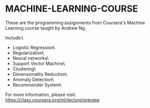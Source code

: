 # MACHINE-LEARNING-COURSE
These are the programming assignments from Coursera's Machine Learning course taught by Andrew Ng.

Include:\
- Logistic Regression\
- Regularization\
- Neural networks\
- Support Vector Machine\
- Clustering\
- Dimensionality Reduction\
- Anomaly Detection\
- Recommender System\

For more information, please visit:
https://class.coursera.org/ml/lecture/preview
